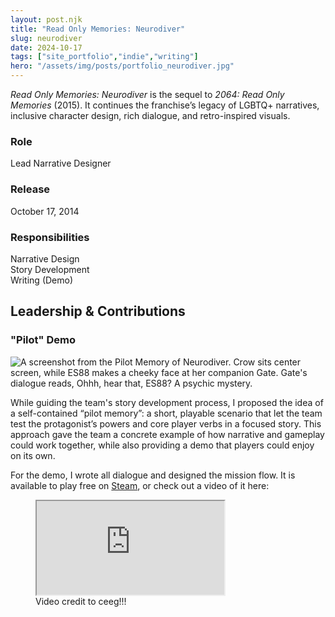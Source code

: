 ```yaml
---
layout: post.njk
title: "Read Only Memories: Neurodiver"
slug: neurodiver
date: 2024-10-17
tags: ["site_portfolio","indie","writing"]
hero: "/assets/img/posts/portfolio_neurodiver.jpg"
---
```


*Read Only Memories: Neurodiver* is the sequel to *2064: Read Only Memories* (2015). It continues the franchise’s legacy of LGBTQ+ narratives, inclusive character design, rich dialogue, and retro-inspired visuals.

### Role  
Lead Narrative Designer  

### Release  
October 17, 2014  

### Responsibilities  
Narrative Design  
Story Development  
Writing (Demo)  

## Leadership & Contributions

### "Pilot" Demo

<img src="/assets/img/posts/portfolio_neurodiver_demo.jpg" alt="A screenshot from the Pilot Memory of Neurodiver. Crow sits center screen, while ES88 makes a cheeky face at her companion Gate. Gate's dialogue reads, Ohhh, hear that, ES88? A psychic mystery. ">


While guiding the team's story development process, I proposed the idea of a self-contained “pilot memory”: a short, playable scenario that let the team test the protagonist’s powers and core player verbs in a focused story. This approach gave the team a concrete example of how narrative and gameplay could work together, while also providing a demo that players could enjoy on its own.

For the demo, I wrote all dialogue and designed the mission flow. It is available to play free on [Steam](https://store.steampowered.com/app/1293910/Read_Only_Memories_NEURODIVER/), or check out a video of it here:


<figure class="figure-center">
  <div class="video-embed" data-ratio="16/9" style="--max: 800px;">
    <iframe
      src="https://www.youtube.com/embed/Uc1ln-ededk?si=HJOia6xCCirH6U4M&amp;start=1929"
      title="Read Only Memories: Neurodiver -- Pilot Memory Demo Full Playthrough (No Commentary)"
      loading="lazy"
      allow="accelerometer; autoplay; clipboard-write; encrypted-media; gyroscope; picture-in-picture; web-share"
      referrerpolicy="strict-origin-when-cross-origin"
      allowfullscreen>
    </iframe>
  </div>
  <figcaption class="hero-caption">Video credit to ceeg!!!</figcaption>
</figure>


